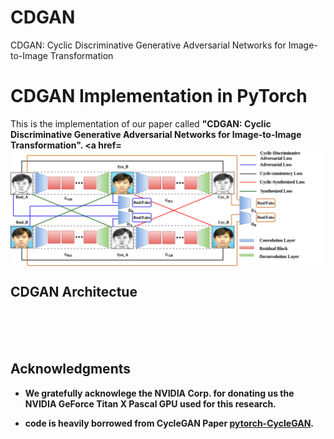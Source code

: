 # CDGAN
CDGAN: Cyclic Discriminative Generative Adversarial Networks for Image-to-Image Transformation



# CDGAN Implementation in PyTorch
This is the implementation of our paper called <b>"CDGAN: Cyclic Discriminative Generative Adversarial Networks for Image-to-Image Transformation".<b> <a href=
<img src='CDGAN.png' align="center" width=600>
## CDGAN Architectue

<br><br><br>
  
  
## Acknowledgments
- We gratefully acknowlege the NVIDIA Corp. for donating us the NVIDIA GeForce Titan X Pascal GPU used for this research.

- code is heavily borrowed from CycleGAN Paper [pytorch-CycleGAN](https://github.com/junyanz/pytorch-CycleGAN-and-pix2pix).
